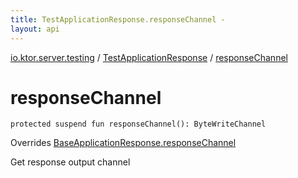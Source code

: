 ```yaml
---
title: TestApplicationResponse.responseChannel - 
layout: api
---
```


<div class='api-docs-breadcrumbs'><a href="../index.html">io.ktor.server.testing</a> / <a href="index.html">TestApplicationResponse</a> / <a href="./response-channel.html">responseChannel</a></div>

# responseChannel

<div class="signature"><code><span class="keyword">protected</span> <span class="keyword">suspend</span> <span class="keyword">fun </span><span class="identifier">responseChannel</span><span class="symbol">(</span><span class="symbol">)</span><span class="symbol">: </span><span class="identifier">ByteWriteChannel</span></code></div>

Overrides <a href="../../io.ktor.server.engine/-base-application-response/response-channel.html">BaseApplicationResponse.responseChannel</a>

Get response output channel

